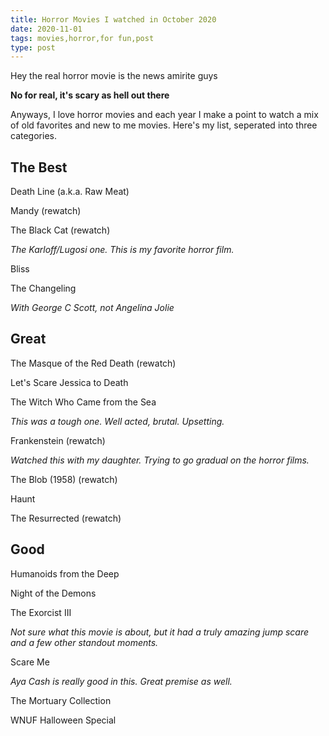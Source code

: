 ```yaml
---
title: Horror Movies I watched in October 2020
date: 2020-11-01
tags: movies,horror,for fun,post
type: post
---
```


Hey the real horror movie is the news amirite guys

**No for real, it's scary as hell out there**

Anyways, I love horror movies and each year I make a point to watch a mix of old favorites and new to me movies.
Here's my list, seperated into three categories.

## The Best

Death Line (a.k.a. Raw Meat)

Mandy (rewatch)

The Black Cat (rewatch)

_The Karloff/Lugosi one. This is my favorite horror film._

Bliss

The Changeling

_With George C Scott, not Angelina Jolie_

## Great

The Masque of the Red Death (rewatch)

Let's Scare Jessica to Death

The Witch Who Came from the Sea

_This was a tough one. Well acted, brutal. Upsetting._

Frankenstein (rewatch)

_Watched this with my daughter. Trying to go gradual on the horror films._

The Blob (1958) (rewatch)

Haunt

The Resurrected (rewatch)

## Good

Humanoids from the Deep

Night of the Demons

The Exorcist III

_Not sure what this movie is about, but it had a truly amazing jump scare and a few other standout moments._

Scare Me

_Aya Cash is really good in this. Great premise as well._

The Mortuary Collection

WNUF Halloween Special
